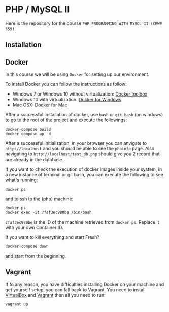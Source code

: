 # PHP / MySQL II #

Here is the repository for the course `PHP PROGRAMMING WITH MYSQL II (CEWP 559)`. 

## Installation ##

## Docker ##
In this course we will be using `Docker` for setting up our environment. 

To install Docker you can follow the instructions as follow:

- Windows 7 or Windows 10 without virtualization: [Docker toolbox](https://docs.docker.com/toolbox/toolbox_install_windows/)
- Windows 10 with virtualization: [Docker for Windows](https://docs.docker.com/docker-for-windows/)
- Mac OSX: [Docker for Mac](https://docs.docker.com/docker-for-mac/)

After a successful installation of docker, use `bash` or `git bash` (on windows) to go to the root of the project and execute the followings:

```
docker-compose build
docker-compose up -d
```

After a successful initialization, in your browser you can anvigate to `http://localhost` and you should be able to see the `phpinfo` page. Also navigating to `http://localhost/test_db.php` should give you 2 record that are already in the database. 

If you want to check the execution of docker images inside your system, in a new instance of terminal or git bash, you can execute the following to see what's running:

```
docker ps 
```

and to ssh to the (php) machine:

```
docker ps
docker exec -it 7faf3ec980be /bin/bash
```

`7faf3ec980be` is the ID of the machine retrieved from `docker ps`. Replace it with your own Container ID.

If you want to kill everything and start Fresh?
```
docker-compose down
```

and start from the beginning.


## Vagrant ##

If fo any reason, you have difficulties installing Docker on your machine and get yourself setup, you can fall back to Vagrant. 
You need to install [VirtualBox](https://www.virtualbox.org/wiki/Downloads) and [Vagrant](https://www.vagrantup.com/) then all you need to run:

```
vagrant up
```
